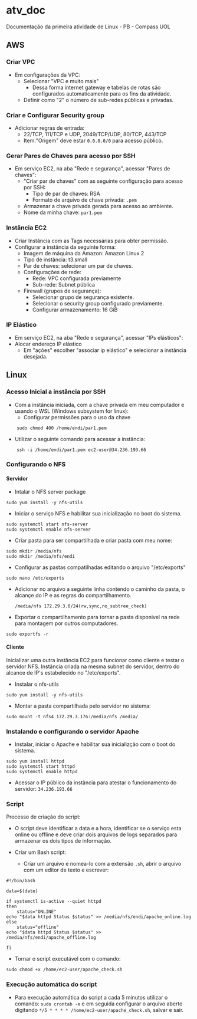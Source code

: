 # atv_doc
Documentação da primeira atividade de Linux - PB - Compass UOL 

## AWS

### Criar VPC
- Em configurações da VPC:
  - Selecionar "VPC e muito mais"
    - Dessa forma internet gateway e tabelas de rotas são configurados automaticamente para os fins da atividade.
  - Definir como "2" o número de sub-redes públicas e privadas.

### Criar e Configurar Security group
- Adicionar regras de entrada:
  - 22/TCP, 111/TCP e UDP, 2049/TCP/UDP, 80/TCP, 443/TCP
  - Item:"Origem" deve estar ```0.0.0.0/0``` para acesso público. 
    
### Gerar Pares de Chaves para acesso por SSH
- Em serviço EC2, na aba "Rede e segurança", acessar "Pares de chaves":
  - "Criar par de chaves" com as seguinte configuração para acesso por SSH:
    - Tipo de par de chaves: RSA
    - Formato de arquivo de chave privada: ```.pem```
  - Armazenar a chave privada gerada para acesso ao ambiente.
  - Nome da minha chave: ```par1.pem``` 

### Instância EC2
- Criar Instância com as Tags necessárias para obter permissão. 
- Configurar a instância da seguinte forma:
  - Imagem de máquina da Amazon: Amazon Linux 2
  - Tipo de instância: t3.small
  - Par de chaves: selecionar um par de chaves.
  - Configurações de rede:
    - Rede: VPC configurada previamente
    - Sub-rede: Subnet pública
  - Firewall (grupos de segurança):
    - Selecionar grupo de segurança existente.
    - Selecionar o security group configurado previamente.
    - Configurar armazenamento: 16 GiB

### IP Elástico
- Em serviço EC2, na aba "Rede e segurança", acessar "IPs elásticos":
- Alocar endereço IP elástico
  - Em "ações" escolher "associar ip elástico" e selecionar a instância desejada.

## Linux

### Acesso Inicial a instância por SSH
- Com a instância iniciada, com a chave privada em meu computador e usando o WSL (Windows subsystem for linux):
  - Configurar permissões para o uso da chave 

```
    sudo chmod 400 /home/endi/par1.pem
```

- Utilizar o seguinte comando para acessar a instância:

```
    ssh -i /home/endi/par1.pem ec2-user@34.236.193.66
```

### Configurando o NFS
#### Servidor
- Intalar o NFS server package

```
sudo yum install -y nfs-utils
```
- Iniciar o serviço NFS e habilitar sua inicialização no boot do sistema.

```
sudo systemctl start nfs-server
sudo systemctl enable nfs-server
```

- Criar pasta para ser compartilhada e criar pasta com meu nome:

```
sudo mkdir /media/nfs
sudo mkdir /media/nfs/endi
```

- Configurar as pastas compatilhadas editando o arquivo "/etc/exports"

```
sudo nano /etc/exports
```

  - Adicionar no arquivo a seguinte linha contendo o caminho da pasta, o alcançe do IP e as regras do compartilhamento.

    ```/media/nfs 172.29.3.0/24(rw,sync,no_subtree_check) ```

- Exportar o compartilhamento para tornar a pasta disponivel na rede para montagem por outros computadores.
```
sudo exportfs -r
```

#### Cliente

Inicializar uma outra instância EC2 para funcionar como cliente e testar o servidor NFS.
Instância criada na mesma subnet do servidor, dentro do alcance de IP's estabelecido no "/etc/exports". 

- Instalar o nfs-utils

```
sudo yum install -y nfs-utils
```

- Montar a pasta compartilhada pelo servidor no sistema:

```
sudo mount -t nfs4 172.29.3.176:/media/nfs /media/
```

### Instalando e configurando o servidor Apache

- Instalar, iniciar o Apache e habilitar sua inicializção com o boot do sistema.

```
sudo yum install httpd
sudo systemctl start httpd
sudo systemctl enable httpd
```

- Acessar o IP público da instância para atestar o funcionamento do servidor: ```34.236.193.66```


### Script

Processo de criação do script:

- O script deve identificar a data e a hora, identificar se o serviço esta online ou offline e deve criar dois arquivos de logs separados para armazenar os dois tipos de informação.
 
- Criar um Bash script:
  - Criar um arquivo e nomea-lo com a extensão ```.sh```, abrir o arquivo com um editor de texto e escrever:

```
#!/bin/bash

data=$(date)

if systemctl is-active --quiet httpd
then
	status="ONLINE"
echo "$data httpd Status $status" >> /media/nfs/endi/apache_online.log
else
	status="offline"
echo "$data httpd Status $status" >> /media/nfs/endi/apache_offline.log

fi

```

- Tornar o script executável com o comando:
```
sudo chmod +x /home/ec2-user/apache_check.sh
```


### Execução automática do script

- Para execução automática do script a cada 5 minutos utilizar o comando: ```sudo crontab -e``` e em seguida configurar o arquivo 
aberto digitando ```*/5 * * * * /home/ec2-user/apache_check.sh```, salvar e sair. 
